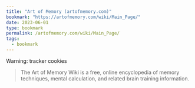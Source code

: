 ```yaml
---
title: "Art of Memory (artofmemory.com)"
bookmark: "https://artofmemory.com/wiki/Main_Page/"
date: 2023-06-01
type: bookmark
permalink: /artofmemory.com/wiki/Main_Page/
tags:
  - bookmark
---
```

Warning: tracker cookies

> The Art of Memory Wiki is a free, online encyclopedia of memory techniques, mental calculation, and related brain training information.
